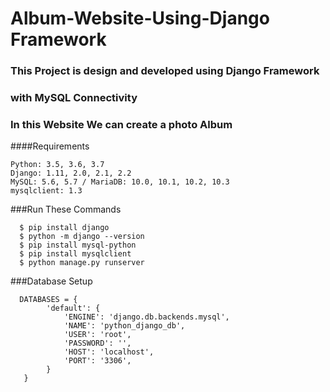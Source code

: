 # Album-Website-Using-Django Framework

### This Project is design and developed using Django Framework 

### with MySQL Connectivity

### In this Website We can create a photo Album 

####Requirements
    
    Python: 3.5, 3.6, 3.7
    Django: 1.11, 2.0, 2.1, 2.2
    MySQL: 5.6, 5.7 / MariaDB: 10.0, 10.1, 10.2, 10.3
    mysqlclient: 1.3

###Run These Commands
      
      $ pip install django
      $ python -m django --version
      $ pip install mysql-python
      $ pip install mysqlclient
      $ python manage.py runserver
      
###Database Setup

      DATABASES = {
            'default': {
                'ENGINE': 'django.db.backends.mysql',
                'NAME': 'python_django_db',
                'USER': 'root',
                'PASSWORD': '',
                'HOST': 'localhost',
                'PORT': '3306',
            }
       }

      
      
